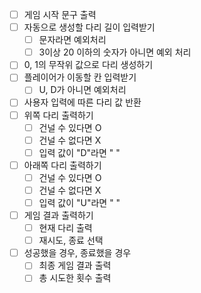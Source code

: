- [ ] 게임 시작 문구 출력
- [ ] 자동으로 생성할 다리 길이 입력받기
    - [ ] 문자라면 예외처리
    - [ ] 3이상 20 이하의 숫자가 아니면 예외 처리
- [ ] 0, 1의 무작위 값으로 다리 생성하기
- [ ] 플레이어가 이동할 칸 입력받기
    - [ ] U, D가 아니면 예외처리
- [ ] 사용자 입력에 따른 다리 값 반환
- [ ] 위쪽 다리 출력하기
    - [ ] 건널 수 있다면 O
    - [ ] 건널 수 없다면 X
    - [ ] 입력 값이 "D"라면 " "
- [ ] 아래쪽 다리 출력하기
    - [ ] 건널 수 있다면 O
    - [ ] 건널 수 없다면 X
    - [ ] 입력 값이 "U"라면 " "
- [ ] 게임 결과 출력하기
    - [ ] 현재 다리 출력
    - [ ] 재시도, 종료 선택
- [ ] 성공했을 경우, 종료했을 경우
    - [ ] 최종 게임 결과 출력
    - [ ] 총 시도한 횟수 출력